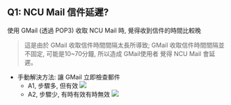 Q1: NCU Mail 信件延遲?
---
使用 GMail (透過 POP3) 收取 NCU Mail 時, 覺得收到信件的時間比較晚
> 這是由於 GMail 收取信件時間間隔太長所導致; GMail 收取信件時間間隔並不固定, 可能是10~70分鐘, 所以造成 GMail使用者 覺得 NCU Mail 會延遲。
- 手動解決方法: 讓 GMail 立即檢查郵件
  - A1, 步驟多, 但有效
![](https://in.ncu.edu.tw/center31/faqgmail/faqgmail01-01.png)
  - A2, 步驟少, 有時有效有時無效
![](https://in.ncu.edu.tw/center31/faqgmail/faqgmail01-02.png)

